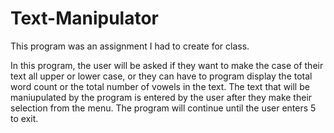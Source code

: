 # Text-Manipulator

This program was an assignment I had to create for class.

In this program, the user will be asked if they want to make the case of their text all upper or lower case, or they can have to program display the total word count or the total number of vowels in the text. The text that will be maniupulated by the program is entered by the user after they make their selection from the menu. The program will continue until the user enters 5 to exit.

